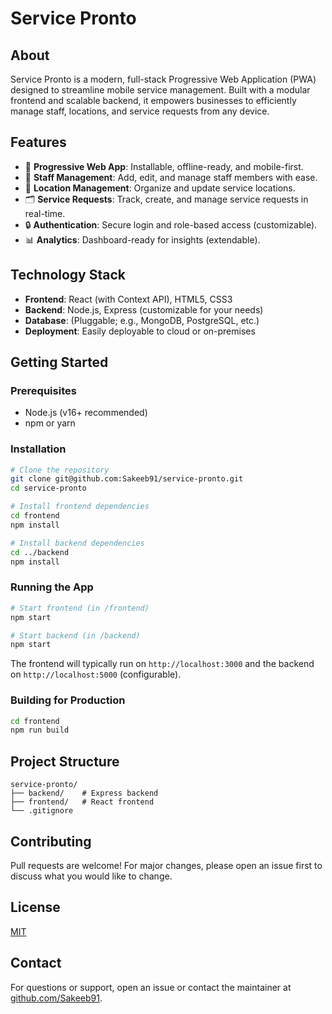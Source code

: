 # Service Pronto

## About

Service Pronto is a modern, full-stack Progressive Web Application (PWA) designed to streamline mobile service management. Built with a modular frontend and scalable backend, it empowers businesses to efficiently manage staff, locations, and service requests from any device.

## Features

- 🚀 **Progressive Web App**: Installable, offline-ready, and mobile-first.
- 👥 **Staff Management**: Add, edit, and manage staff members with ease.
- 📍 **Location Management**: Organize and update service locations.
- 🗂️ **Service Requests**: Track, create, and manage service requests in real-time.
- 🔒 **Authentication**: Secure login and role-based access (customizable).
- 📊 **Analytics**: Dashboard-ready for insights (extendable).

## Technology Stack

- **Frontend**: React (with Context API), HTML5, CSS3
- **Backend**: Node.js, Express (customizable for your needs)
- **Database**: (Pluggable; e.g., MongoDB, PostgreSQL, etc.)
- **Deployment**: Easily deployable to cloud or on-premises

## Getting Started

### Prerequisites
- Node.js (v16+ recommended)
- npm or yarn

### Installation
```bash
# Clone the repository
git clone git@github.com:Sakeeb91/service-pronto.git
cd service-pronto

# Install frontend dependencies
cd frontend
npm install

# Install backend dependencies
cd ../backend
npm install
```

### Running the App
```bash
# Start frontend (in /frontend)
npm start

# Start backend (in /backend)
npm start
```

The frontend will typically run on `http://localhost:3000` and the backend on `http://localhost:5000` (configurable).

### Building for Production
```bash
cd frontend
npm run build
```

## Project Structure
```
service-pronto/
├── backend/    # Express backend
├── frontend/   # React frontend
└── .gitignore
```

## Contributing
Pull requests are welcome! For major changes, please open an issue first to discuss what you would like to change.

## License
[MIT](LICENSE)

## Contact
For questions or support, open an issue or contact the maintainer at [github.com/Sakeeb91](https://github.com/Sakeeb91).
